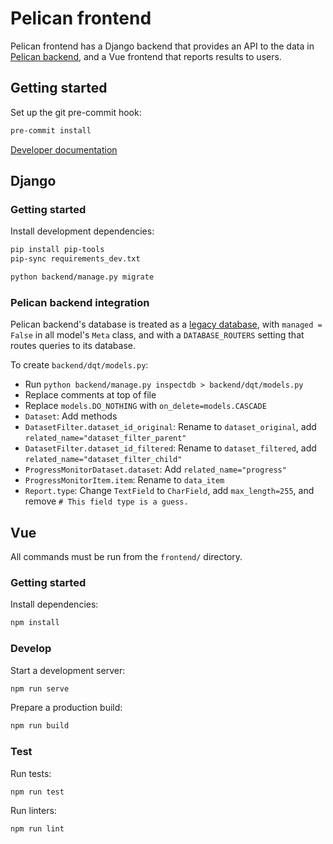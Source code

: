 # Pelican frontend

Pelican frontend has a Django backend that provides an API to the data in [Pelican backend](https://github.com/open-contracting/pelican-backend), and a Vue frontend that reports results to users.

## Getting started

Set up the git pre-commit hook:

```bash
pre-commit install
```

[Developer documentation](https://docs.google.com/document/d/1cfunGPyP-QLHOeQT3olFEHJh0J_aieUJZzxirT7Y8wk/edit)

## Django

### Getting started

Install development dependencies:

```bash
pip install pip-tools
pip-sync requirements_dev.txt
```

```bash
python backend/manage.py migrate
```

### Pelican backend integration

Pelican backend's database is treated as a [legacy database](https://docs.djangoproject.com/en/3.2/howto/legacy-databases/), with `managed = False` in all model's `Meta` class, and with a `DATABASE_ROUTERS` setting that routes queries to its database.

To create `backend/dqt/models.py`:

-   Run `python backend/manage.py inspectdb > backend/dqt/models.py`
-   Replace comments at top of file
-   Replace `models.DO_NOTHING` with `on_delete=models.CASCADE`
-   `Dataset`: Add methods
-   `DatasetFilter.dataset_id_original`: Rename to `dataset_original`, add `related_name="dataset_filter_parent"`
-   `DatasetFilter.dataset_id_filtered`: Rename to `dataset_filtered`, add `related_name="dataset_filter_child"`
-   `ProgressMonitorDataset.dataset`: Add `related_name="progress"`
-   `ProgressMonitorItem.item`: Rename to `data_item`
-   `Report.type`: Change `TextField` to `CharField`, add `max_length=255`, and remove `# This field type is a guess.`

## Vue

All commands must be run from the `frontend/` directory.

### Getting started

Install dependencies:

```bash
npm install
```

### Develop

Start a development server:

```bash
npm run serve
```

Prepare a production build:

```bash
npm run build
```

### Test

Run tests:

```bash
npm run test
```

Run linters:

```bash
npm run lint
```
